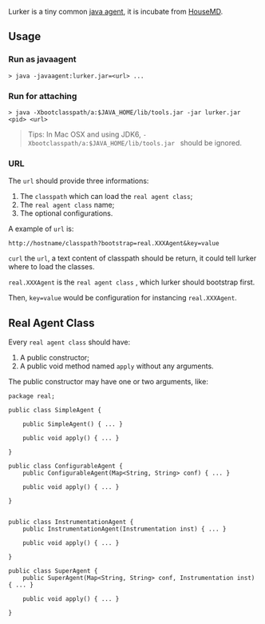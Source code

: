 Lurker is a tiny common [java agent][0], it is incubate from [HouseMD][1].


[0]:https://www.google.com/search?q=java+agent
[1]:https://github.com/csug/housemd

## Usage

### Run as javaagent

    > java -javaagent:lurker.jar=<url> ...


### Run for attaching

    > java -Xbootclasspath/a:$JAVA_HOME/lib/tools.jar -jar lurker.jar <pid> <url>

> Tips: In Mac OSX and using JDK6, `-Xbootclasspath/a:$JAVA_HOME/lib/tools.jar ` should be ignored.


### URL

The `url` should provide three informations:

1. The `classpath` which can load the `real agent class`;
2. The `real agent class` name;
3. The optional configurations.

A example of `url` is:

    http://hostname/classpath?bootstrap=real.XXXAgent&key=value

`curl` the `url`,  a text content of classpath should be return, it could tell lurker where to load the classes.

`real.XXXAgent` is the `real agent class` , which lurker should bootstrap first.

Then, `key=value` would be configuration for instancing `real.XXXAgent`.

## Real Agent Class

Every `real agent class` should have:

1. A public constructor;
2. A public void method named `apply` without any arguments.

The public constructor may have one or two arguments, like:

```
package real;

public class SimpleAgent {

    public SimpleAgent() { ... }

    public void apply() { ... }

}

public class ConfigurableAgent {
    public ConfigurableAgent(Map<String, String> conf) { ... }

    public void apply() { ... }

}


public class InstrumentationAgent {
    public InstrumentationAgent(Instrumentation inst) { ... }

    public void apply() { ... }

}

public class SuperAgent {
    public SuperAgent(Map<String, String> conf, Instrumentation inst) { ... }

    public void apply() { ... }

}
```
